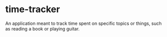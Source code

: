 # time-tracker
An application meant to track time spent on specific topics or things, such as reading a book or playing guitar.
